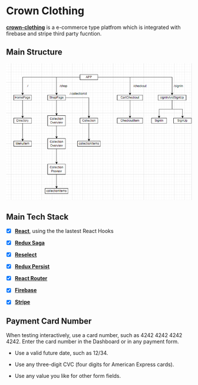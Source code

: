 # Crown Clothing 
**[crown-clothing](https://crown-clothig.herokuapp.com/)** is a e-commerce type platfrom which is integrated with firebase and stripe third party fucntion.

## Main Structure

![crown-clothing](src/assets/crown-clothing.png)


## Main Tech Stack

- [x] **[React](https://reactjs.org/docs/hooks-intro.html)**, using the the lastest React Hooks
- [x] **[Redux Saga](https://redux-saga.js.org/docs/introduction/GettingStarted)** 
- [x] **[Reselect](https://github.com/reduxjs/reselect)**
- [x] **[Redux Persist](https://github.com/rt2zz/redux-persist)**
- [x] **[React Router](https://v5.reactrouter.com/web/api/Router/history-object)**
- [x] **[Firebase](https://firebase.google.com/)**
- [x] **[Stripe](https://stripe.com/docs/testing#testing-interactively)**


## Payment Card Number

When testing interactively, use a card number, such as 4242 4242 4242 4242. Enter the card number in the Dashboard or in any payment form.

- Use a valid future date, such as 12/34.
  
- Use any three-digit CVC (four digits for American Express cards).
  
- Use any value you like for other form fields.
